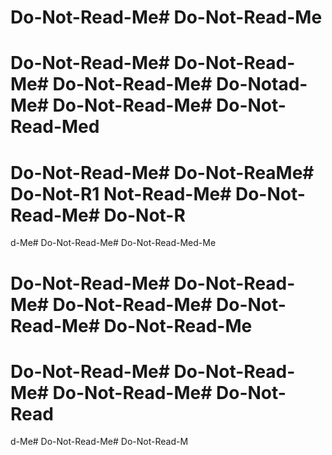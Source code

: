 # Do-Not-Read-Me# Do-Not-Read-Me
# Do-Not-Read-Me# Do-Not-Read-Me# Do-Not-Read-Me# Do-Notad-Me# Do-Not-Read-Me# Do-Not-Read-Med
# Do-Not-Read-Me# Do-Not-ReaMe# Do-Not-R1 Not-Read-Me# Do-Not-Read-Me# Do-Not-R

d-Me# Do-Not-Read-Me# Do-Not-Read-Med-Me
# Do-Not-Read-Me# Do-Not-Read-Me# Do-Not-Read-Me# Do-Not-Read-Me# Do-Not-Read-Me

# Do-Not-Read-Me# Do-Not-Read-Me# Do-Not-Read-Me# Do-Not-Read
d-Me# Do-Not-Read-Me# Do-Not-Read-M
